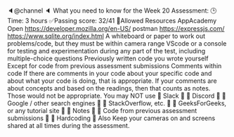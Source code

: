 :speaker:@channel :speaker:
What you need to know for the Week 20 Assessment:
:clock3: Time: 3 hours
:white_check_mark:Passing score: 32/41
:mag_right:Allowed Resources
AppAcademy Open
https://developer.mozilla.org/en-US/
postman
https://expressjs.com/
https://www.sqlite.org/index.html
A whiteboard or paper to work out problems/code, but they must be within camera range
VScode or a console for testing and experimentation during any part of the test, including multiple-choice questions
Previously written code you wrote yourself
Except for code from previous assessment submissions
Comments within code
If there are comments in your code about your specific code and about what your code is doing, that is appropriate. If your comments are about concepts and based on the readings, then that counts as notes. Those would not be appropriate.
You may NOT use
:no_entry_sign: Slack :no_entry_sign:
:no_entry_sign: Discord :no_entry_sign:
:no_entry_sign: Google / other search engines :no_entry_sign:
:no_entry_sign: StackOverflow, etc. :no_entry_sign:
:no_entry_sign: GeeksForGeeks, or any tutorial site :no_entry_sign:
:no_entry_sign: Notes :no_entry_sign:
:no_entry_sign: Code from previous assessment submissions :no_entry_sign:
:no_entry_sign: Hardcoding :no_entry_sign:
Also
Keep your cameras on and screens shared at all times during the assessment.